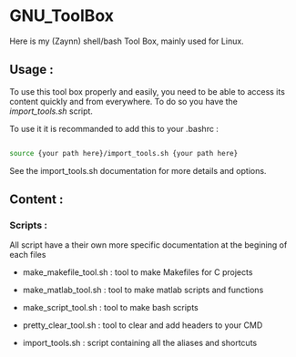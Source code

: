 
# GNU_ToolBox


Here is my (Zaynn) shell/bash Tool Box, mainly used for Linux. 


## Usage :

To use this tool box properly and easily, you need to be able to access its content quickly and from everywhere.
To do so you have the *import_tools.sh* script.

To use it it is recommanded to add this to your .bashrc :
```bash

source {your path here}/import_tools.sh {your path here}

```
See the import_tools.sh documentation for more details and options.


## Content :

### Scripts :


All script have a their own more specific documentation at the begining of each files

- make_makefile_tool.sh	: tool to make Makefiles for C projects

- make_matlab_tool.sh	: tool to make matlab scripts and functions

- make_script_tool.sh	: tool to make bash scripts

- pretty_clear_tool.sh	: tool to clear and add headers to your CMD

- import_tools.sh	: script containing all the aliases and shortcuts
